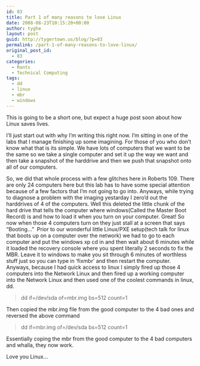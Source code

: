 ```yaml
---
id: 83
title: Part 1 of many reasons to love Linux
date: 2008-08-23T10:15:20+00:00
author: tyghe
layout: post
guid: http://tygertown.us/blog/?p=83
permalink: /part-1-of-many-reasons-to-love-linux/
original_post_id:
  - 83
categories:
  - Rants
  - Technical Computing
tags:
  - dd
  - linux
  - mbr
  - windows
---
```

This is going to be a short one, but expect a huge post soon about how Linux saves lives.

I&#8217;ll just start out with why I&#8217;m writing this right now. I&#8217;m sitting in one of the labs that I manage finishing up some imagining. For those of you who don&#8217;t know what that is its simple. We have lots of computers that we want to be the same so we take a single computer and set it up the way we want and then take a snapshot of the harddrive and then we push that snapshot onto all of our computers.

So, we did that whole process with a few glitches here in Roberts 109. There are only 24 computers here but this lab has to have some special attention because of a few factors that I&#8217;m not going to go into. Anyways, while trying to diagnose a problem with the imaging yestarday I zero&#8217;d out the harddrives of 4 of the computers. Well this deleted the little chunk of the hard drive that tells the computer where windows(Called the Master Boot Record) is and how to load it when you turn on your computer. Great! So now when those 4 computers turn on they just stall at a screen that says &#8220;Booting&#8230;&#8221;  Prior to our wonderful little Linux/PXE setup(tech talk for linux that boots up on a computer over the network) we had to go to each computer and put the windows xp cd in and then wait about 6 minutes while it loaded the recovery console where you spent literally 2 seconds to fix the MBR. Leave it to windows to make you sit through 6 minutes of worthless stuff just so you can type in &#8216;fixmbr&#8217; and then restart the computer. Anyways, because I had quick access to linux I simply fired up those 4 computers into the Network Linux and then fired up a working computer into the Network Linux and then used one of the coolest commands in linux, dd.

> dd if=/dev/sda of=mbr.img bs=512 count=1

Then copied the mbr.img file from the good computer to the 4 bad ones and reversed the above command

> dd if=mbr.img of=/dev/sda bs=512 count=1

Essentially coping the mbr from the good computer to the 4 bad computers and whalla, they now work.

Love you Linux&#8230;